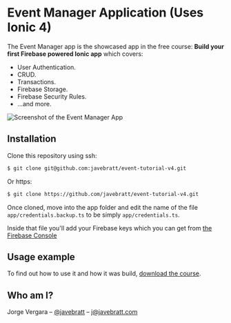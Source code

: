 # Event Manager Application (Uses Ionic 4)

The Event Manager app is the showcased app in the free course: **Build your
first Firebase powered Ionic app** which covers:

- User Authentication.
- CRUD.
- Transactions.
- Firebase Storage.
- Firebase Security Rules.
- ...and more.

![Screenshot of the Event Manager App](https://javebratt.com/wp-content/uploads/2017/12/banner.png)

## Installation

Clone this repository using ssh:

```sh
$ git clone git@github.com:javebratt/event-tutorial-v4.git
```

Or https:

```sh
$ git clone https://github.com/javebratt/event-tutorial-v4.git
```

Once cloned, move into the app folder and edit the name of the file
`app/credentials.backup.ts` to be simply `app/credentials.ts`.

Inside that file you'll add your Firebase keys which you can get from
[the Firebase Console](https://console.firebase.google.com)

## Usage example

To find out how to use it and how it was build,
[download the course](https://javebratt.com/firebase-free-course/?ref=githubrepo).

## Who am I?

Jorge Vergara – [@javebratt](https://twitter.com/javebratt) – j@javebratt.com
